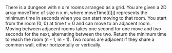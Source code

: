 There is a dungeon with n x m rooms arranged as a grid.
You are given a 2D array moveTime of size n x m, where moveTime[i][j] represents the minimum time in seconds when you can start moving to that room. You start from the room (0, 0) at time t = 0 and can move to an adjacent room. Moving between adjacent rooms takes one second for one move and two seconds for the next, alternating between the two.
Return the minimum time to reach the room (n - 1, m - 1).
Two rooms are adjacent if they share a common wall, either horizontally or vertically.
